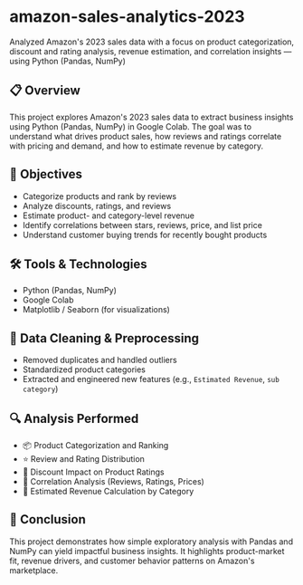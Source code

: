 # amazon-sales-analytics-2023
Analyzed Amazon's 2023 sales data with a focus on product categorization, discount and rating analysis, revenue estimation, and correlation insights — using Python (Pandas, NumPy) 

## 📋 Overview

This project explores Amazon's 2023 sales data to extract business insights using Python (Pandas, NumPy) in Google Colab. The goal was to understand what drives product sales, how reviews and ratings correlate with pricing and demand, and how to estimate revenue by category.

## 🎯 Objectives

- Categorize products and rank by reviews
- Analyze discounts, ratings, and reviews
- Estimate product- and category-level revenue
- Identify correlations between stars, reviews, price, and list price
- Understand customer buying trends for recently bought products

## 🛠️ Tools & Technologies

- Python (Pandas, NumPy)
- Google Colab
- Matplotlib / Seaborn (for visualizations)

## 🧹 Data Cleaning & Preprocessing

- Removed duplicates and handled outliers
- Standardized product categories
- Extracted and engineered new features (e.g., `Estimated Revenue`, `sub category`)

## 🔍 Analysis Performed

- 📦 Product Categorization and Ranking
- ⭐ Review and Rating Distribution
- 💸 Discount Impact on Product Ratings
- 🔄 Correlation Analysis (Reviews, Ratings, Prices)
- 🧮 Estimated Revenue Calculation by Category

## 🧠 Conclusion

This project demonstrates how simple exploratory analysis with Pandas and NumPy can yield impactful business insights. It highlights product-market fit, revenue drivers, and customer behavior patterns on Amazon's marketplace.

  
